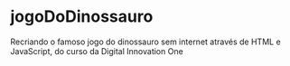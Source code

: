 # jogoDoDinossauro
Recriando o famoso jogo do dinossauro sem internet através de HTML e JavaScript, do curso da Digital Innovation One
